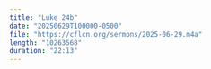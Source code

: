 ```yaml
---
title: "Luke 24b"
date: "20250629T100000-0500"
file: "https://cflcn.org/sermons/2025-06-29.m4a"
length: "10263568"
duration: "22:13"
---
```

